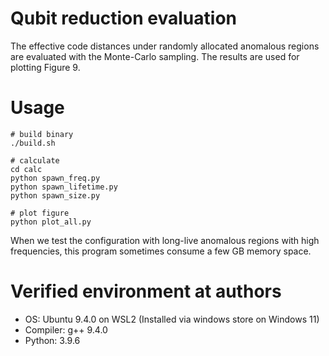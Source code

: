 # Qubit reduction evaluation
The effective code distances under randomly allocated anomalous regions are evaluated with the Monte-Carlo sampling.
The results are used for plotting Figure 9. 

# Usage

```shell
# build binary
./build.sh

# calculate
cd calc
python spawn_freq.py
python spawn_lifetime.py
python spawn_size.py

# plot figure
python plot_all.py
```

When we test the configuration with long-live anomalous regions with high frequencies, this program sometimes consume a few GB memory space.


# Verified environment at authors

- OS: Ubuntu 9.4.0 on WSL2 (Installed via windows store on Windows 11)
- Compiler: g++ 9.4.0
- Python: 3.9.6
